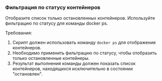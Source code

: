 
### Фильтрация по статусу контейнеров

Отобразите список только остановленных контейнеров. Используйте фильтрацию по статусу для команды docker ps.

Требования:
1. Скрипт должен использовать команду `docker ps` для отображения контейнеров.
2. Необходимо применить фильтрацию по статусу, чтобы отобразить только остановленные контейнеры.
3. Результат выполнения команды должен показать список контейнеров, находящихся исключительно в состоянии "остановлен".